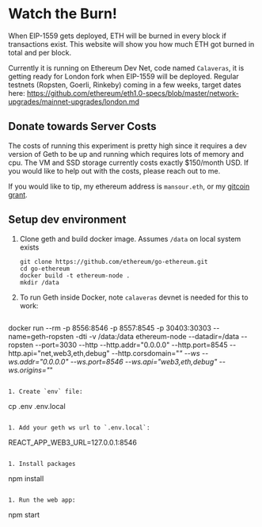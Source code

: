 # Watch the Burn!
When EIP-1559 gets deployed, ETH will be burned in every block if transactions exist. This website will show you how much ETH got burned in total and per block.

Currently it is running on Ethereum Dev Net, code named `Calaveras`, it is getting ready for London fork when EIP-1559 will be deployed. Regular testnets (Ropsten, Goerli, Rinkeby) coming in a few weeks, target dates here: https://github.com/ethereum/eth1.0-specs/blob/master/network-upgrades/mainnet-upgrades/london.md

## Donate towards Server Costs
The costs of running this experiment is pretty high since it requires a dev version of Geth to be up and running which requires lots of memory and cpu. The VM and SSD storage currently costs exactly $150/month USD. If you would like to help out with the costs, please reach out to me. 

If you would like to tip, my ethereum address is `mansour.eth`, or my [gitcoin grant](https://gitcoin.co/grants/1709/ethereum-2-educational-grant).

## Setup dev environment
1. Clone geth and build docker image. Assumes `/data` on local system exists
   ```
   git clone https://github.com/ethereum/go-ethereum.git
   cd go-ethereum
   docker build -t ethereum-node .
   mkdir /data
   ```

1. To run Geth inside Docker, note `calaveras` devnet is needed for this to work:
   ```
  docker run --rm -p 8556:8546 -p 8557:8545 -p 30403:30303 --name=geth-ropsten -dti -v /data:/data ethereum-node --datadir=/data --ropsten --port=3030 --http --http.addr="0.0.0.0" --http.port=8545 --http.api="net,web3,eth,debug" --http.corsdomain="*"  --ws --ws.addr="0.0.0.0" --ws.port=8546 --ws.api="web3,eth,debug" --ws.origins="*"
   ```

1. Create `env` file:
   ```
   cp .env .env.local
   ```

1. Add your geth ws url to `.env.local`:
   ```
   REACT_APP_WEB3_URL=127.0.0.1:8546
   ```

1. Install packages
   ```
   npm install
   ```

1. Run the web app:
   ```
   npm start
   ```
